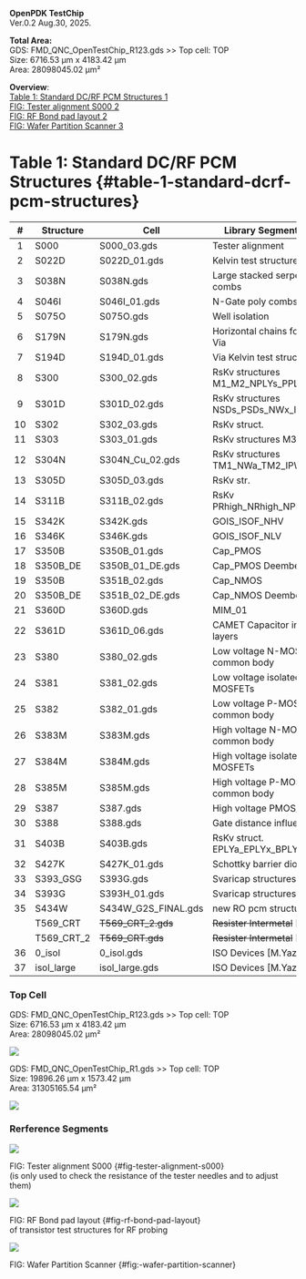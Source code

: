 **OpenPDK TestChip**  
Ver.0.2 Aug.30, 2025. 

**Total  Area:**  
GDS: FMD_QNC_OpenTestChip_R123.gds >> Top cell: TOP  
Size: 6716.53 µm x 4183.42 µm  
Area: 28098045.02 µm²

**Overview**:  
[Table 1: Standard DC\/RF PCM Structures	1](#table-1-standard-dcrf-pcm-structures)  
[FIG: Tester alignment S000	2](#fig-tester-alignment-s000)  
[FIG: RF Bond pad layout	2](#fig-rf-bond-pad-layout)   
[FIG: Wafer Partition Scanner	3](#fig-wafer-partition-scanner)  

# **Table 1**: Standard DC/RF PCM Structures {#table-1-standard-dcrf-pcm-structures}

| \# | Structure | Cell | Library Segments\_H4\_013 |
| :---: | ----- | ----- | ----- |
| 1 | S000 | S000\_03.gds | Tester alignment |
| 2 | S022D | S022D\_01.gds | Kelvin test structures |
| 3 | S038N | S038N.gds | Large stacked serpents and combs |
| 4 | S046I | S046I\_01.gds | N-Gate poly combs & serpents |
| 5 | S075O | S075O.gds | Well isolation |
| 6 | S179N | S179N.gds | Horizontal chains for Contact & Via |
| 7 | S194D | S194D\_01.gds | Via Kelvin test structures |
| 8 | S300 | S300\_02.gds | RsKv structures M1\_M2\_NPLYs\_PPLYs |
| 9 | S301D | S301D\_02.gds | RsKv structures NSDs\_PSDs\_NWx\_IPWx |
| 10 | S302 | S302\_03.gds | RsKv struct. |
| 11 | S303 | S303\_01.gds | RsKv structures M3\_M4\_M5\_M6 |
| 12 | S304N | S304N\_Cu\_02.gds | RsKv structures TM1\_NWa\_TM2\_IPWa |
| 13 | S305D | S305D\_03.gds | RsKv str. |
| 14 | S311B | S311B\_02.gds | RsKv PRhigh\_NRhigh\_NPLYoo\_PPLYoo |
| 15 | S342K | S342K.gds | GOIS\_ISOF\_NHV |
| 16 | S346K | S346K.gds | GOIS\_ISOF\_NLV |
| 17 | S350B | S350B\_01.gds | Cap\_PMOS |
| 18 | S350B\_DE | S350B\_01\_DE.gds | Cap\_PMOS Deembeding |
| 19 | S350B | S351B\_02.gds | Cap\_NMOS |
| 20 | S350B\_DE | S351B\_02\_DE.gds | Cap\_NMOS Deembeding |
| 21 | S360D | S360D.gds | MIM\_01 |
| 22 | S361D | S361D\_06.gds | CAMET Capacitor intermetal layers |
| 23 | S380 | S380\_02.gds | Low voltage N-MOSFETs, common body |
| 24 | S381 | S381\_02.gds | Low voltage isolated N-MOSFETs |
| 25 | S382 | S382\_01.gds | Low voltage P-MOSFETs, common body |
| 26 | S383M | S383M.gds | High voltage N-MOSFETs, common body |
| 27 | S384M | S384M.gds | High voltage isolated N-MOSFETs |
| 28 | S385M | S385M.gds | High voltage P-MOSFETs, common body |
| 29 | S387 | S387.gds | High voltage PMOS/NMOS FETs |
| 30 | S388 | S388.gds | Gate distance influence to MOS |
| 31 | S403B | S403B.gds | RsKv struct. EPLYa\_EPLYx\_BPLYo\_Cah |
| 32 | S427K | S427K\_01.gds | Schottky barrier diodes |
| 33 | S393\_GSG | S393G.gds | Svaricap structures |
| 34 | S393G | S393H\_01.gds | Svaricap structures \[A.Fox\] |
| 35 | S434W | S434W\_G2S\_FINAL.gds | new RO pcm structure |
|    | T569\_CRT | ~~T569\_CRT\_2.gds~~ | ~~Resister Intermetal~~  \[M.Yazici\]|
|    | T569\_CRT\_2 | ~~T569\_CRT.gds~~ | ~~Resister Intermetal~~ \[M.Yazici\]|
| 36 | 0_isol | 0_isol.gds | ISO Devices \[M.Yazici\]|
| 37 | isol_large | isol_large.gds | ISO Devices \[M.Yazici\]|

### Top Cell 

GDS: FMD_QNC_OpenTestChip_R123.gds >> Top cell: TOP  
Size: 6716.53 µm x 4183.42 µm  
Area: 28098045.02 µm²

![][image5]

GDS: FMD_QNC_OpenTestChip_R1.gds >> Top cell: TOP  
Size: 19896.26 µm x 1573.42 µm  
Area: 31305165.54 µm²

![][image1]


### Rerference Segments 

![][image2]

FIG: Tester alignment S000 {#fig-tester-alignment-s000}  
(is only used to check the resistance of the tester needles and to adjust them)

![][image3]

FIG: RF Bond pad layout  {#fig-rf-bond-pad-layout}  
of transistor test structures for RF probing

![][image4]

FIG: Wafer Partition Scanner {#fig:-wafer-partition-scanner}

[image1]: ./fig1.png
[image2]: ./fig2.png  
[image3]: ./fig3.png 
[image4]: ./fig4.png 
[image5]: ./FMD_QNC_OpenTestChip_R123.png
